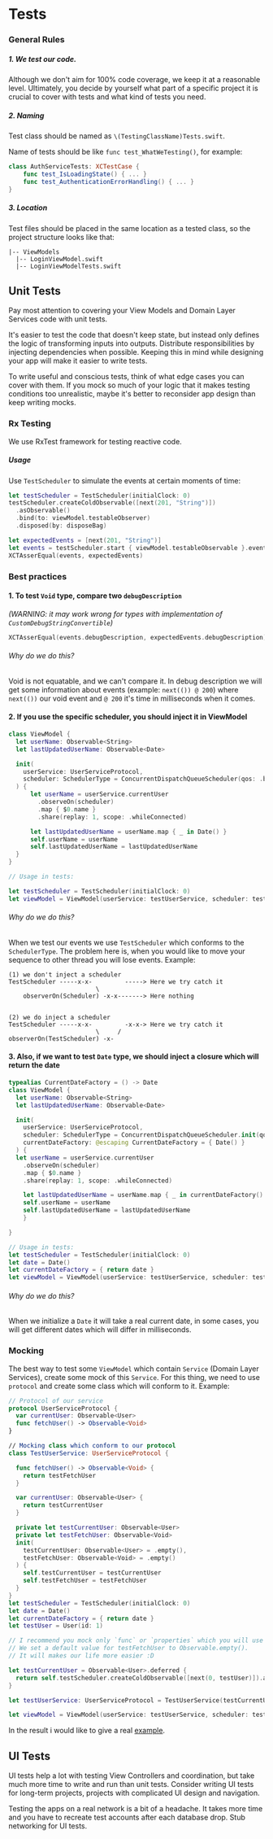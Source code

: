 # Tests

### General Rules

##### 1. We test our code.

Although we don't aim for 100% code coverage, we keep it at a reasonable level. Ultimately, you decide by yourself what part of a specific project it is crucial to cover with tests and what kind of tests you need.

##### 2. Naming

Test class should be named as `\(TestingClassName)Tests.swift`.

Name of tests should be like `func test_WhatWeTesting()`, for example:

```swift
class AuthServiceTests: XCTestCase {
	func test_IsLoadingState() { ... }
	func test_AuthenticationErrorHandling() { ... }
}
```

##### 3. Location

Test files should be placed in the same location as a tested class, so the project structure looks like that:

```
|-- ViewModels
  |-- LoginViewModel.swift
  |-- LoginViewModelTests.swift
```

## Unit Tests
Pay most attention to covering your View Models and Domain Layer Services code with unit tests.

It's easier to test the code that doesn't keep state, but instead only defines the logic of transforming inputs into outputs. Distribute responsibilities by injecting dependencies when possible. Keeping this in mind while designing your app will make it easier to write tests.

To write useful and conscious tests, think of what edge cases you can cover with them. If you mock so much of your logic that it makes testing conditions too unrealistic, maybe it's better to reconsider app design than keep writing mocks.

### Rx Testing

We use RxTest framework for testing reactive code.

##### Usage

Use `TestScheduler` to simulate the events at certain moments of time:

```swift
let testScheduler = TestScheduler(initialClock: 0)
testScheduler.createColdObservable([next(201, "String")])
  .asObservable()
  .bind(to: viewModel.testableObserver)
  .disposed(by: disposeBag)

let expectedEvents = [next(201, "String")]
let events = testScheduler.start { viewModel.testableObservable }.events
XCTAsserEqual(events, expectedEvents)
```

### Best practices

#### 1. To test `Void` type, compare two `debugDescription`

*(WARNING: it may work wrong for types with implementation of `CustomDebugStringConvertible`)*

```swift
XCTAsserEqual(events.debugDescription, expectedEvents.debugDescription)
```

###### Why do we do this?
Void is not equatable, and we can't compare it. In debug description we will get some information about events (example: `next(()) @ 200`) where `next(())` our void event and `@ 200` it's time  in milliseconds when it comes.

#### 2. If you use the specific scheduler, you should inject it in ViewModel

```swift
class ViewModel {
  let userName: Observable<String>
  let lastUpdatedUserName: Observable<Date>

  init(
    userService: UserServiceProtocol,
    scheduler: SchedulerType = ConcurrentDispatchQueueScheduler(qos: .background)
  ) {
      let userName = userService.currentUser
        .observeOn(scheduler)
        .map { $0.name }
        .share(replay: 1, scope: .whileConnected)

      let lastUpdatedUserName = userName.map { _ in Date() }
      self.userName = userName
      self.lastUpdatedUserName = lastUpdatedUserName
  }
}

// Usage in tests:

let testScheduler = TestScheduler(initialClock: 0)
let viewModel = ViewModel(userService: testUserService, scheduler: testScheduler)
```

###### Why do we do this?

When we test our events we use `TestScheduler` which conforms to the `SchedulerType`. The problem here is, when you would like to move your sequence to other thread you will lose events.
Example: 

```
(1) we don't inject a scheduler
TestScheduler -----x-x-         -----> Here we try catch it
                        \    
    observerOn(Scheduler) -x-x-------> Here nothing


(2) we do inject a scheduler
TestScheduler -----x-x-         -x-x-> Here we try catch it
                        \     /
observerOn(TestScheduler) -x-
```

#### 3. Also, if we want to test `Date` type, we should inject a closure which will return the date

```swift
typealias CurrentDateFactory = () -> Date
class ViewModel {
  let userName: Observable<String>
  let lastUpdatedUserName: Observable<Date>

  init(
    userService: UserServiceProtocol,
    scheduler: SchedulerType = ConcurrentDispatchQueueScheduler.init(qos: .background),
    currentDateFactory: @escaping CurrentDateFactory = { Date() }
  ) {
  let userName = userService.currentUser
    .observeOn(scheduler)
    .map { $0.name }
    .share(replay: 1, scope: .whileConnected)

    let lastUpdatedUserName = userName.map { _ in currentDateFactory() }
    self.userName = userName
    self.lastUpdatedUserName = lastUpdatedUserName
    }

}

// Usage in tests:
let testScheduler = TestScheduler(initialClock: 0)
let date = Date()
let currentDateFactory = { return date }
let viewModel = ViewModel(userService: testUserService, scheduler: testScheduler, currentDateFactory: currentDateFactory)
```

###### Why do we do this?
When we initialize a `Date` it will take a real current date, in some cases, you will get different dates which will differ in milliseconds.

### Mocking
The best way to test some `ViewModel` which contain `Service` (Domain Layer Services), create some mock of this `Service`. For this thing, we need to use `protocol` and create some class which will conform to it.
Example: 

```swift
// Protocol of our service 
protocol UserServiceProtocol {
  var currentUser: Observable<User>
  func fetchUser() -> Observable<Void>
}

// Mocking class which conform to our protocol
class TestUserService: UserServiceProtocol {

  func fetchUser() -> Observable<Void> {
    return testFetchUser
  }

  var currentUser: Observable<User> {
    return testCurrentUser
  }

  private let testCurrentUser: Observable<User>
  private let testFetchUser: Observable<Void>
  init(
    testCurrentUser: Observable<User> = .empty(),
    testFetchUser: Observable<Void> = .empty()
  ) {
    self.testCurrentUser = testCurrentUser
    self.testFetchUser = testFetchUser
  }
}
let testScheduler = TestScheduler(initialClock: 0)
let date = Date()
let currentDateFactory = { return date }
let testUser = User(id: 1)

// I recommend you mock only `func` or `properties` which you will use in viewModel. 
// We set a default value for testFetchUser to Observable.empty().
// It will makes our life more easier :D

let testCurrentUser = Observable<User>.deferred {
  return self.testScheduler.createColdObservable([next(0, testUser)]).asObservable()
}

let testUserService: UserServiceProtocol = TestUserService(testCurrentUser: testCurrentUser)

let viewModel = ViewModel(userService: testUserService, scheduler: testScheduler, currentDateFactory: currentDateFactory)

```

In the result i would like to give a real [example](In%20the%20result%20i%20would%20like%20to%20give%20a%20real%20example.%20https://gist.github.com/romanfurman6/f3846351b669eacee3f786611edff72d).


## UI Tests

UI tests help a lot with testing View Controllers and coordination, but take much more time to write and run than unit tests. Consider writing UI tests for long-term projects, projects with complicated UI design and navigation.

Testing the apps on a real network is a bit of a headache. It takes more time and you have to recreate test accounts after each database drop. Stub networking for UI tests.
